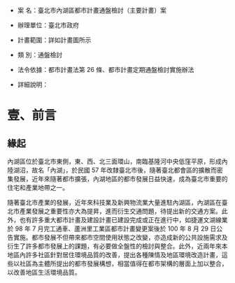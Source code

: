 - 案    名：臺北市內湖區都市計畫通盤檢討（主要計畫）案

- 辦理單位：臺北市政府

- 計畫範圍：詳如計畫圖所示

- 類    別：通盤檢討

- 法令依據：都市計畫法第 26 條、都市計畫定期通盤檢討實施辦法

- 詳細說明：

# 壹、前言

## 緣起

內湖區位於臺北市東側，東、西、北三面環山，南臨基隆河中央低窪平原，形成內陸湖沼，故名「內湖」，於民國 57 年改隸臺北市後，隨著臺北都會區的擴散而密集發展，近年來隨著都市擴張，內湖地區的都市發展日益快速，成為臺北市重要的住宅和產業地帶之一。

隨著臺北市產業的發展，近年來科技業及新興物流業大量進駐內湖區，內湖區在臺北市產業發展之重要性亦大為提昇，進而衍生交通問題，待提出新的交通方案。此外，也有許多重大都市計畫及建設計畫已建設完成或正在進行中，如捷運文湖線業於 98 年 7 月完工通車、蘆洲里工業區都市計畫變更案後於 100 年 8 月 29 日公告實施。都市發展不但帶來都市空間使用狀態之改變，亦造成新的公共設施需求及衍生了許多都市發展上的課題，有必要做全盤性的檢討與整合。此外，近兩年來本地區內許多社區針對居住環境品質的改善，提出各種陳情及地區環境改造計畫，這些以社區為主體所提出的都市發展構想，相當值得在都市架構的層面上加以整合，以改善地區生活環境品質。

